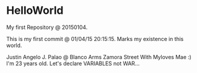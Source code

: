 HelloWorld
==========

My first Repository @ 20150104.

This is my first commit @ 01/04/15 20:15:15.
Marks my existence in this world.

Justin Angelo J. Palao @ Blanco Arms Zamora Street
With Myloves Mae :)
I'm 23 years old.
Let's declare VARIABLES not WAR...
